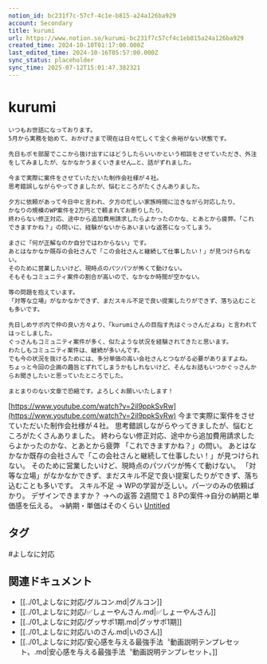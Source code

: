 ```yaml
---
notion_id: bc231f7c-57cf-4c1e-b815-a24a126ba929
account: Secondary
title: kurumi
url: https://www.notion.so/kurumi-bc231f7c57cf4c1eb815a24a126ba929
created_time: 2024-10-10T01:17:00.000Z
last_edited_time: 2024-10-16T05:57:00.000Z
sync_status: placeholder
sync_time: 2025-07-12T15:01:47.382321
---
```

# kurumi

```plain text
いつもお世話になっております。
5月から実務を始めて、おかげさまで現在は日々忙しくて全く余裕がない状態です。

先日もポモ部屋でここから抜け出すにはどうしたらいいかという相談をさせていただき、外注をしてみましたが、なかなかうまくいきません…と、話がずれました。

今まで実際に案件をさせていただいた制作会社様が４社。
思考錯誤しながらやってきましたが、悩むところがたくさんありました。

夕方に依頼があって今日中と言われ、夕方の忙しい家族時間に泣きながら対応したり、
かなりの規模のWP案件を2万円とで頼まれてお断りしたり、
終わらない修正対応、途中から追加費用請求したらよかったのかな、とあとから疲弊。「これできますかね？」の問いに、経験がないからあいまいな返答になってしまう。

まさに「何が正解なのか自分ではわからない」です。
あとはなかなか既存の会社さんで「この会社さんと継続して仕事したい！」が見つけられない。
そのために営業したいけど、現時点のパツパツが怖くて動けない。
そもそもコミュニティ案件の割合が高いので、なかなか時間が空かない。

等の問題を抱えています。
「対等な立場」がなかなかできず、まだスキル不足で良い提案したりができず、落ち込むことも多いです。

先日しめサポ内で仲の良い方々より、「kurumiさんの目指す先はぐっさんだよね」と言われてはっとしました。
ぐっさんもコミュニティ案件が多く、似たような状況を経験されてきたと思います。
わたしもコミュニティ案件は、継続が多いんです。
でも今の状況を抜けるためには、多分単価の高い会社さんとつながる必要がありますよね。
ちょっと今回の企画の趣旨とずれてしまうかもしれないけど、そんなお話もいつかぐっさんからお聞きしたいと思っていたところでした。

まとまりのない文章で恐縮です。よろしくお願いいたします！
```
[https://www.youtube.com/watch?v=2il9ppkSvRw](https://www.youtube.com/watch?v=2il9ppkSvRw)
今まで実際に案件をさせていただいた制作会社様が４社。
思考錯誤しながらやってきましたが、悩むところがたくさんありました。
終わらない修正対応、途中から追加費用請求したらよかったのかな、とあとから疲弊
「これできますかね？」の問い。
あとはなかなか既存の会社さんで「この会社さんと継続して仕事したい！」が見つけられない。
そのために営業したいけど、現時点のパツパツが怖くて動けない。
「対等な立場」がなかなかできず、まだスキル不足で良い提案したりができず、落ち込むことも多いです。
スキル不足 → WPの学習が乏しい。パーツのみの依頼ばかり。
デザインできますか？
  →への返答
2週間で１８Pの案件→自分の納期と単価感を伝える。
  →納期・単価はそのくらい
[Untitled](https://www.notion.so/120602621aac803a83cfc4ec4d0b0c3b) 

## タグ

#よしなに対応 

## 関連ドキュメント

- [[../01_よしなに対応/グルコン.md|グルコン]]
- [[../01_よしなに対応/✅しょーやんさん.md|✅しょーやんさん]]
- [[../01_よしなに対応/グッサポ1期.md|グッサポ1期]]
- [[../01_よしなに対応/いのさん.md|いのさん]]
- [[../01_よしなに対応/安心感を与える最強手法〝動画説明テンプレセット〟.md|安心感を与える最強手法〝動画説明テンプレセット〟]]
